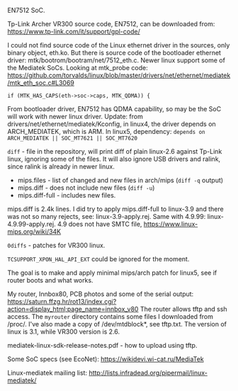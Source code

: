 EN7512 SoC.

Tp-Link Archer VR300 source code, EN7512, can be downloaded from: https://www.tp-link.com/it/support/gpl-code/

I could not find source code of the Linux ethernet driver in the sources, only binary object, eth.ko. But there is source code of the bootloader ethernet driver: mtk/bootrom/bootram/net/7512\_eth.c. Newer linux support some of the Mediatek SoCs. Looking at mtk\_probe code:  https://github.com/torvalds/linux/blob/master/drivers/net/ethernet/mediatek/mtk_eth_soc.c#L3069
```
if (MTK_HAS_CAPS(eth->soc->caps, MTK_QDMA)) {
```

From bootloader driver, EN7512 has QDMA capability, so may be the SoC will work with newer linux driver. Update: from drivers/net/ethernet/mediatek/Kconfig, in linux4, the driver depends on ARCH_MEDIATEK, which is ARM. In linux5, dependency: `depends on ARCH_MEDIATEK || SOC_MT7621 || SOC_MT7620`

`diff` - file in the repository, will print diff of plain linux-2.6 against Tp-Link linux, ignoring some of the files. It will also ignore USB drivers and ralink, since ralink is already in newer linux.

* mips.files - list of changed and new files in arch/mips (`diff -q` output)
* mips.diff - does not include new files (`diff -u`)
* mips.diff-full - includes new files.

mips.diff is 2.4k lines. I did try to apply mips.diff-full to linux-3.9 and there was not so many rejects, see: linux-3.9-apply.rej. Same with 4.9.99: linux-4.9.99-apply.rej. 4.9 does not have SMTC file, https://www.linux-mips.org/wiki/34K

`0diffs` - patches for VR300 linux.

`TCSUPPORT_XPON_HAL_API_EXT` could be ignored for the moment.

The goal is to make and apply minimal mips/arch patch for linux5, see if router boots and what works.

My router, Innbox80, PCB photos and some of the serial output: https://saturn.ffzg.hr/rot13/index.cgi?action=display_html;page_name=innbox_v80
The router allows tftp and ssh access. The `myrouter` directory contains some files I downloaded from /proc/. I've also made a copy of /dev/mtdblock*, see tftp.txt. The version of linux is 3.1, while VR300 version is 2.6.

mediatek-linux-sdk-release-notes.pdf - how to upload using tftp.

Some SoC specs (see EcoNet): https://wikidevi.wi-cat.ru/MediaTek

Linux-mediatek mailing list: http://lists.infradead.org/pipermail/linux-mediatek/

